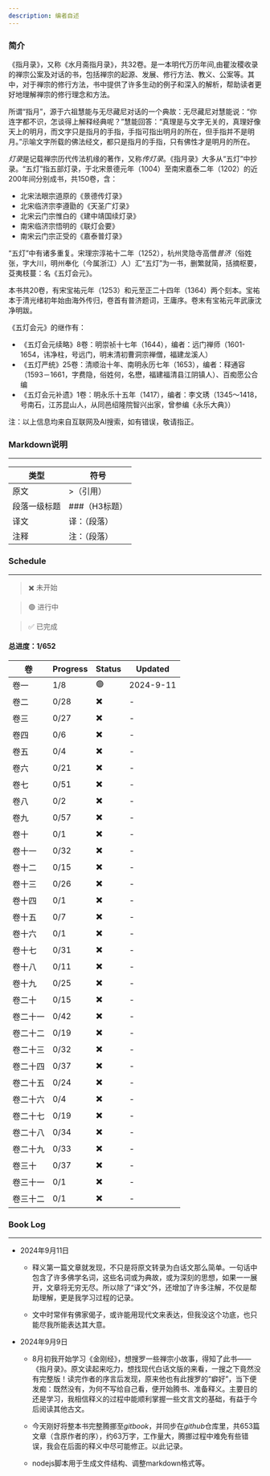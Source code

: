 ```yaml
---
description: 编者自述
---
```


### 简介

《指月录》，又称《水月斋指月录》，共32卷。是一本明代万历年间,由瞿汝稷收录的禅宗公案及对话的书，包括禅宗的起源、发展、修行方法、教义、公案等。其中，对于禅宗的修行方法，书中提供了许多生动的例子和深入的解析，帮助读者更好地理解禅宗的修行理念和方法。

所谓“指月”，源于六祖慧能与无尽藏尼对话的一个典故：无尽藏尼对慧能说：“你连字都不识，怎谈得上解释经典呢？”慧能回答：“真理是与文字无关的，真理好像天上的明月，而文字只是指月的手指，手指可指出明月的所在，但手指并不是明月。”示喻文字所载的佛法经文，都只是指月的手指，只有佛性才是明月的所在。

*灯录*是记载禅宗历代传法机缘的著作，又称*传灯录*。《指月录》大多从“五灯”中抄录。“五灯”指五部灯录，于北宋景德元年（1004）至南宋嘉泰二年（1202）的近200年间分别成书，共150卷，含：
  - 北宋法眼宗道原的《景德传灯录》
  - 北宋临济宗李遵勖的《天圣广灯录》
  - 北宋云门宗惟白的《建中靖国续灯录》
  - 南宋临济宗悟明的《联灯会要》
  - 南宋云门宗正受的《嘉泰普灯录》

“五灯”中有诸多重复。宋理宗淳祐十二年（1252），杭州灵隐寺高僧*普济*（俗姓张，字大川，明州奉化（今属浙江）人）汇“五灯”为一书，删繁就简，括摘枢要，芟夷枝蔓：名《五灯会元》。

本书共20卷，有宋宝祐元年（1253）和元至正二十四年（1364）两个刻本。宝祐本于清光绪初年始由海外传归，卷首有普济题词，王庸序。卷末有宝祐元年武康沈净明跋。

《五灯会元》的继作有：
  - 《五灯会元续略》8卷：明崇祯十七年（1644），编者：远门禅师（1601-1654，讳净柱，号远门，明末清初曹洞宗禅僧，福建龙溪人）
  - 《五灯严统》25卷：清顺治十年、南明永历七年（1653），编者：释通容（1593－1661，字费隐，俗姓何，名懋，福建福清县江阴镇人）、百痴愿公合编
  - 《五灯会元补遗》1卷：明永乐十五年（1417），编者：李文琇（1345～1418，号南石，江苏昆山人，从同邑绍隆院智兴出家，曾参编《永乐大典》）

注：以上信息均来自互联网及AI搜索，如有错误，敬请指正。

### Markdown说明
---

|类型|符号|
|---|---|
|原文|>（引用）|
|段落一级标题|###（H3标题）|
|译文|译：（段落）|
|注释|注：（段落）|

### Schedule
---

> ✖️ 未开始

> 🟢 进行中

> ✅ 已完成


 #### 总进度：1/652

|卷|Progress|Status|Updated|
|---|---|---|---|
|卷一|1/8|🟢|2024-9-11|
|卷二|0/28|✖️|-|
|卷三|0/27|✖️|-|
|卷四|0/6|✖️|-|
|卷五|0/4|✖️|-|
|卷六|0/21|✖️|-|
|卷七|0/51|✖️|-|
|卷八|0/2|✖️|-|
|卷九|0/57|✖️|-|
|卷十|0/1|✖️|-|
|卷十一|0/32|✖️|-|
|卷十二|0/15|✖️|-|
|卷十三|0/26|✖️|-|
|卷十四|0/1|✖️|-|
|卷十五|0/7|✖️|-|
|卷十六|0/1|✖️|-|
|卷十七|0/31|✖️|-|
|卷十八|0/11|✖️|-|
|卷十九|0/25|✖️|-|
|卷二十|0/15|✖️|-|
|卷二十一|0/42|✖️|-|
|卷二十二|0/19|✖️|-|
|卷二十三|0/32|✖️|-|
|卷二十四|0/37|✖️|-|
|卷二十五|0/24|✖️|-|
|卷二十六|0/4|✖️|-|
|卷二十七|0/19|✖️|-|
|卷二十八|0/34|✖️|-|
|卷二十九|0/33|✖️|-|
|卷三十|0/37|✖️|-|
|卷三十一|0/1|✖️|-|
|卷三十二|0/1|✖️|-|


### Book Log
---

- 2024年9月11日

  - 释义第一篇文章就发现，不只是将原文转录为白话文那么简单。一句话中包含了许多佛学名词，这些名词或为典故，或为深刻的思想，如果一一展开，文章将无穷无尽。所以除了“译文”外，还增加了许多注解，不仅是帮助理解，更是我学习过程的记录。
  
  - 文中时常伴有佛家偈子，或许能用现代文来表达，但我没这个功底，也只能尽我所能表达其大意。

- 2024年9月9日

  - 8月初我开始学习《金刚经》，想搜罗一些禅宗小故事，得知了此书——《指月录》。原文读起来吃力，想找现代白话文版的来看，一搜之下竟然没有完整版！读完作者的序言后发现，原来他也有此搜罗的“癖好”，当下便发痴：既然没有，为何不写给自己看，便开始腾书、准备释义。主要目的还是学习，我相信释义的过程中能顺利掌握一些文言文的基础，有益于今后阅读其他古文。

  - 今天刚好将整本书完整腾挪至*gitbook*，并同步在*github*仓库里，共653篇文章（含原作者的序），约63万字，工作量大，腾挪过程中难免有些错误，我会在后面的释义中尽可能修正。以此记录。

  - nodejs脚本用于生成文件结构、调整markdown格式等。